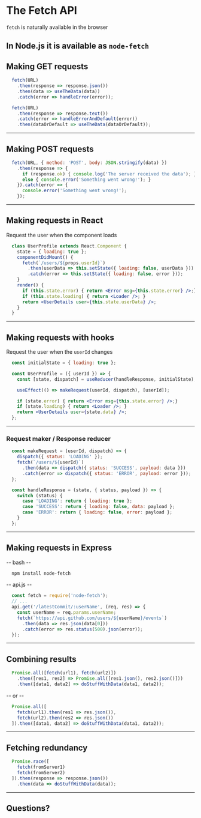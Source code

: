 # The Fetch API

`fetch` is naturally available in the browser

In Node.js it is available as `node-fetch`
---

## Making GET requests

```jsx
  fetch(URL)
    .then(response => response.json())
    .then(data => useTheData(data))
    .catch(error => handleError(error));

  fetch(URL)
    .then(response => response.text())
    .catch(error => handleErrorAndDefault(error))
    .then(dataOrDefault => useTheData(dataOrDefault));
```

---

## Making POST requests

```jsx
  fetch(URL, { method: 'POST', body: JSON.stringify(data) })
    .then(response => {
      if (response.ok) { console.log('The server received the data'); }
      else { console.error('Something went wrong!'); }
    }).catch(error => {
      console.error('Something went wrong!');
    });
```

---

## Making requests in React

Request the user when the component loads

```jsx
  class UserProfile extends React.Component {
    state = { loading: true };
    componentDidMount() {
      fetch(`/users/${props.userId}`)
        .then(userData => this.setState({ loading: false, userData }))
        .catch(error => this.setState({ loading: false, error }));
    }
    render() {
      if (this.state.error) { return <Error msg={this.state.error} />;}
      if (this.state.loading) { return <Loader />; }
      return <UserDetails user={this.state.userData} />;
    }
  }
```

---

## Making requests with hooks

Request the user when the `userId` changes

```jsx
  const initialState = { loading: true };

  const UserProfile = ({ userId }) => {
    const [state, dispatch] = useReducer(handleResponse, initialState);

    useEffect(() => makeRequest(userId, dispatch), [userId]);

    if (state.error) { return <Error msg={this.state.error} />;}
    if (state.loading) { return <Loader />; }
    return <UserDetails user={state.data} />;
  };
```

---

### Request maker / Response reducer

```js
  const makeRequest = (userId, dispatch) => {
    dispatch({ status: 'LOADING' });
    fetch(`/users/${userId}`)
      .then(data => dispatch({ status: 'SUCCESS', payload: data }))
      .catch(error => dispatch({ status: 'ERROR', payload: error }));
  };

  const handleResponse = (state, { status, payload }) => {
    switch (status) {
      case 'LOADING': return { loading: true };
      case 'SUCCESS': return { loading: false, data: payload };
      case 'ERROR': return { loading: false, error: payload };
    }
  };
```

---

## Making requests in Express

-- bash --
```bash
  npm install node-fetch
```
-- api.js --
```js
  const fetch = require('node-fetch');
  // ...
  api.get('/latestCommit/:userName', (req, res) => {
    const userName = req.params.userName;
    fetch(`https://api.github.com/users/${userName}/events`)
      .then(data => res.json(data[0]))
      .catch(error => res.status(500).json(error));
  });
```

---

## Combining results

```js
  Promise.all([fetch(url1), fetch(url2)])
    .then([res1, res2] => Promise.all([res1.json(), res2.json()]))
    .then([data1, data2] => doStuffWithData(data1, data2));
```
-- or --
```js
  Promise.all([
    fetch(url1).then(res1 => res.json()),
    fetch(url2).then(res2 => res.json())
  ]).then([data1, data2] => doStuffWithData(data1, data2));
```

---

## Fetching redundancy

```js
  Promise.race([
    fetch(fromServer1)
    fetch(fromServer2)
  ]).then(response => response.json())
    .then(data => doStuffWithData(data));
```

---

## Questions?
